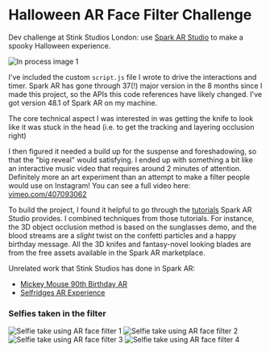 # Halloween AR Face Filter Challenge

Dev challenge at Stink Studios London: use [Spark AR Studio](https://sparkar.facebook.com/ar-studio) to make a spooky Halloween experience.

![In process image 1](https://github.com/tyreer/AR-Face-Filter-Challenge/blob/master/images/dev-screengrab-0.png?raw=true)

I've included the custom `script.js` file I wrote to drive the interactions and timer. Spark AR has gone through 37(!) major version in the 8 months since I made this project, so the APIs this code references have likely changed. I've got version 48.1 of Spark AR on my machine. 

The core technical aspect I was interested in was getting the knife to look like it was stuck in the head (i.e. to get the tracking and layering occlusion right)

I then figured it needed a build up for the suspense and foreshadowing, so that the "big reveal" would satisfying. I ended up with something a bit like an interactive music video that requires around 2 minutes of attention. Definitely more an art experiment than an attempt to make a filter people would use on Instagram! You can see a full video here: [vimeo.com/407093062](https://vimeo.com/407093062)

To build the project, I found it helpful to go through the [tutorials](https://sparkar.facebook.com/ar-studio/learn/documentation/tutorials-and-samples/) Spark AR Studio provides. I combined techniques from those tutorials. For instance, the 3D object occlusion method is based on the sunglasses demo, and the blood streams are a _slight_ twist on the confetti particles and a happy birthday message. All the 3D knifes and fantasy-novel looking blades are from the free assets available in the Spark AR marketplace.

Unrelated work that Stink Studios has done in Spark AR:
- [Mickey Mouse 90th Birthday AR](https://www.stinkstudios.com/work/disney-mickey-mouse-90th-birthday-ar)
- [Selfridges AR Experience](https://www.stinkstudios.com/work/auxiliary--selfridges-ar-experience)

### Selfies taken in the filter

![Selfie take using AR face filter 1](https://github.com/tyreer/AR-Face-Filter-Challenge/blob/master/images/selfie-grab-0.JPG?raw=true)
![Selfie take using AR face filter 2](https://github.com/tyreer/AR-Face-Filter-Challenge/blob/master/images/selfie-grab-3.JPG?raw=true)
![Selfie take using AR face filter 3](https://github.com/tyreer/AR-Face-Filter-Challenge/blob/master/images/selfie-grab-5.JPG?raw=true)
![Selfie take using AR face filter 4](https://github.com/tyreer/AR-Face-Filter-Challenge/blob/master/images/selfie-grab-6.JPG?raw=true)


